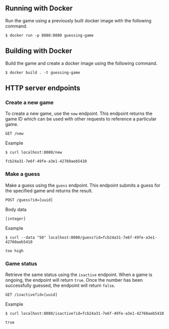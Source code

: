 ## Running with Docker
Run the game using a previously built docker image with the following command.
```
$ docker run -p 8080:8080 guessing-game
```

## Building with Docker
Build the game and create a docker image using the following command.
```
$ docker build . -t guessing-game
```

## HTTP server endpoints

### Create a new game
To create a new game, use the `new` endpoint. This endpoint returns the game ID which can be used with other requests to reference a particular game.
```
GET /new
```
Example
```
$ curl localhost:8080/new

fcb24a31-7e6f-49fe-a3e1-42760aeb5410
```

### Make a guess
Make a guess using the `guess` endpoint. This endpoint submits a guess for the specified game and returns the result.
```
POST /guess?id=[uuid]
```
Body data
```
[integer]
```
Example
```
$ curl --data "50" localhost:8080/guess?id=fcb24a31-7e6f-49fe-a3e1-42760aeb5410

too high
```

### Game status
Retrieve the same status using the `isactive` endpoint. When a game is ongoing, the endpoint will return `true`. Once the number has been successfully guessed, the endpoint will return `false`.
```
GET /isactive?id=[uuid]
```
Example
```
$ curl localhost:8080/isactive?id=fcb24a31-7e6f-49fe-a3e1-42760aeb5410

true
```